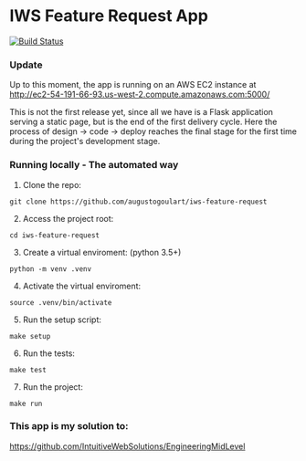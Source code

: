 # IWS Feature Request App

[![Build Status](https://travis-ci.org/augustogoulart/iws-feature-request.svg?branch=master)](https://travis-ci.org/augustogoulart/iws-feature-request)

### Update
Up to this moment, the app is running on an AWS EC2 instance at http://ec2-54-191-66-93.us-west-2.compute.amazonaws.com:5000/

This is not the first release yet, since all we have is a Flask application serving a static page, 
but is the end of the first delivery cycle. Here the process of design -> code -> deploy reaches the final stage 
for the first time during the project's development stage.

### Running locally - The automated way
1. Clone the repo:
``` 
git clone https://github.com/augustogoulart/iws-feature-request
```
2. Access the project root:
```
cd iws-feature-request
```
3. Create a virtual enviroment: (python 3.5+)
```
python -m venv .venv
```
4. Activate the virtual enviroment:
```
source .venv/bin/activate
```
5. Run the setup script:
```
make setup
```
6. Run the tests:
```
make test
```
7. Run the project:
```
make run
```

### This app is my solution to:

https://github.com/IntuitiveWebSolutions/EngineeringMidLevel

